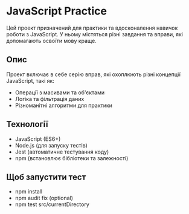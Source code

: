 # JavaScript Practice

Цей проект призначений для практики та вдосконалення навичок роботи з JavaScript. У ньому містяться різні завдання та вправи, які допомагають освоїти мову краще.

## Опис

Проект включає в себе серію вправ, які охоплюють різні концепції JavaScript, такі як:
- Операції з масивами та об'єктами
- Логіка та фільтрація даних
- Різноманітні алгоритми для практики

## Технології

- JavaScript (ES6+)
- Node.js (для запуску тестів)
- Jest (автоматичне тестування коду)
- npm (встановлює бібліотеки та залежності)

## Щоб запустити тест
- npm install
- npm audit fix (optional)
- npm test src/currentDirectory